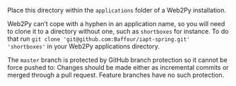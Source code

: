 Place this directory within the `applications` folder of a Web2Py installation. 

Web2Py can’t cope with a hyphen in an application name, so you will need to clone it to a directory without one, such as `shortboxes` for instance. To do that run `git clone 'git@github.com:Baffour/iapt-spring.git' 'shortboxes'` in your Web2Py applications directory.

The `master` branch is protected by GitHub branch protection so it cannot be force pushed to: Changes should be made either as incremental commits or merged through a pull request. Feature branches have no such protection.
